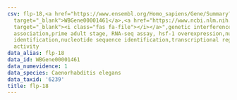 ```yaml
---
csv: flp-18,<a href="https://www.ensembl.org/Homo_sapiens/Gene/Summary?db=core;g=WBGene00001461"
  target="_blank">WBGene00001461</a>,<a href="https://www.ncbi.nlm.nih.gov/pubmed/30894454"
  target="_blank"><i class="fas fa-file"></i></a>",genetic interference,functional
  association,prime adult stage, RNA-seq assay, hsf-1 overexpression,nucleotide sequence
  identification,nucleotide sequence identification,transcriptional regulation,up-regulates
  activity
data_alias: flp-18
data_id: WBGene00001461
data_numevidence: 1
data_species: Caenorhabditis elegans
data_taxid: '6239'
title: flp-18
---
```


